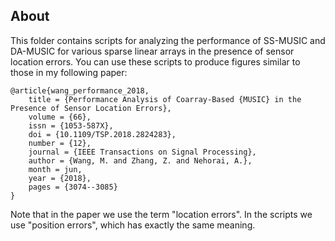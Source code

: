 ## About

This folder contains scripts for analyzing the performance of SS-MUSIC and DA-MUSIC for various sparse linear arrays in the presence of sensor location errors. You can use these scripts to produce figures similar to those in my following paper:

```
@article{wang_performance_2018,
    title = {Performance Analysis of Coarray-Based {MUSIC} in the Presence of Sensor Location Errors},
    volume = {66},
    issn = {1053-587X},
    doi = {10.1109/TSP.2018.2824283},
    number = {12},
    journal = {IEEE Transactions on Signal Processing},
    author = {Wang, M. and Zhang, Z. and Nehorai, A.},
    month = jun,
    year = {2018},
    pages = {3074--3085}
}
```

Note that in the paper we use the term "location errors". In the scripts we use "position errors", which has exactly the same meaning.
